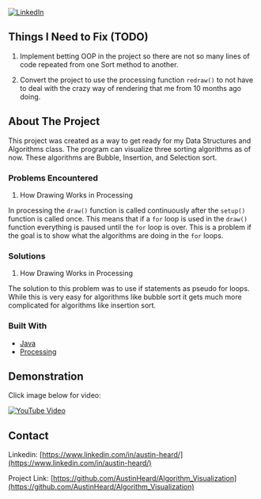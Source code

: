 
[![LinkedIn][linkedin-shield]][linkedin-url]

<!-- Things I Need to Fix -->
## Things I Need to Fix (TODO)

1. Implement betting OOP in the project so there are not so many lines of code repeated from one Sort method to another.

2. Convert the project to use the processing function `redraw()` to not have to deal with the crazy way of rendering that me from 10 months ago doing.

<!-- ABOUT THE PROJECT -->
## About The Project

This project was created as a way to get ready for my Data Structures and Algorithms class. The program can visualize three sorting algorithms as of now. These algorithms are Bubble, Insertion, and Selection sort.

<!-- Problems Encountered -->
### Problems Encountered

1. How Drawing Works in Processing

In processing the `draw()` function is called continuously after the `setup()` function is called once. This means that if a `for` loop is used in the `draw()` function everything is paused until the `for` loop is over. This is a problem if the goal is to show what the algorithms are doing in the `for` loops.

<!-- Solutions -->
### Solutions

1. How Drawing Works in Processing

The solution to this problem was to use if statements as pseudo for loops. While this is very easy for algorithms like bubble sort it gets much more complicated for algorithms like insertion sort.

<!-- Built With -->
### Built With

* [Java](https://www.oracle.com/java/)
* [Processing](https://processing.org/)

<!-- Demonstration -->
## Demonstration

Click image below for video:

[![YouTube Video](http://img.youtube.com/vi/Wupl9XbHalw/0.jpg)](https://www.youtube.com/watch?v=Wupl9XbHalw)

<!-- CONTACT -->
## Contact

Linkedin: [https://www.linkedin.com/in/austin-heard/](https://www.linkedin.com/in/austin-heard/)

Project Link: [https://github.com/AustinHeard/Algorithm_Visualization](https://github.com/AustinHeard/Algorithm_Visualization)

<!-- MARKDOWN LINKS & IMAGES -->
[linkedin-shield]: https://img.shields.io/badge/-LinkedIn-black.svg?style=for-the-badge&logo=linkedin&colorB=555
[linkedin-url]: https://www.linkedin.com/in/austin-heard/
